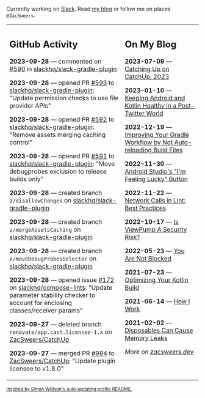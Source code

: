 Currently working on [Slack](https://slack.com/). Read [my blog](https://zacsweers.dev/) or follow me on places `@ZacSweers`.

<table><tr><td valign="top" width="60%">

## GitHub Activity
<!-- githubActivity starts -->
**2023-09-28** — commented on [#590](https://github.com/slackhq/slack-gradle-plugin/pull/590#issuecomment-1739791216) in [slackhq/slack-gradle-plugin](https://github.com/slackhq/slack-gradle-plugin)

**2023-09-28** — opened PR [#593](https://github.com/slackhq/slack-gradle-plugin/pull/593) to [slackhq/slack-gradle-plugin](https://github.com/slackhq/slack-gradle-plugin): "Update permission checks to use file provider APIs"

**2023-09-28** — opened PR [#592](https://github.com/slackhq/slack-gradle-plugin/pull/592) to [slackhq/slack-gradle-plugin](https://github.com/slackhq/slack-gradle-plugin): "Remove assets merging caching control"

**2023-09-28** — opened PR [#591](https://github.com/slackhq/slack-gradle-plugin/pull/591) to [slackhq/slack-gradle-plugin](https://github.com/slackhq/slack-gradle-plugin): "Move debugprobes exclusion to release builds only"

**2023-09-28** — created branch `z/disallowChanges` on [slackhq/slack-gradle-plugin](https://github.com/slackhq/slack-gradle-plugin)

**2023-09-28** — created branch `z/mergeAssetsCaching` on [slackhq/slack-gradle-plugin](https://github.com/slackhq/slack-gradle-plugin)

**2023-09-28** — created branch `z/moveDebugProbesSelector` on [slackhq/slack-gradle-plugin](https://github.com/slackhq/slack-gradle-plugin)

**2023-09-28** — opened issue [#172](https://github.com/slackhq/compose-lints/issues/172) on [slackhq/compose-lints](https://github.com/slackhq/compose-lints): "Update parameter stability checker to account for enclosing classes/receiver params"

**2023-09-27** — deleted branch `renovate/app.cash.licensee-1.x` on [ZacSweers/CatchUp](https://github.com/ZacSweers/CatchUp)

**2023-09-27** — merged PR [#984](https://github.com/ZacSweers/CatchUp/pull/984) to [ZacSweers/CatchUp](https://github.com/ZacSweers/CatchUp): "Update plugin licensee to v1.8.0"
<!-- githubActivity ends -->
</td><td valign="top" width="40%">

## On My Blog
<!-- blog starts -->
**2023-07-09** — [Catching Up on CatchUp: 2023](https://www.zacsweers.dev/catching-up-on-catchup-2023/)

**2023-01-10** — [Keeping Android and Kotlin Healthy in a Post-Twitter World](https://www.zacsweers.dev/keeping-android-healthy/)

**2022-12-19** — [Improving Your Gradle Workflow by Not Auto-reloading Build Files](https://www.zacsweers.dev/improving-your-workflow-by-not-auto-reloading-build-files/)

**2022-11-30** — [Android Studio's "I'm Feeling Lucky" Button](https://www.zacsweers.dev/android-studios-im-feeling-lucky-button/)

**2022-11-22** — [Network Calls in Lint: Best Practices](https://www.zacsweers.dev/network-calls-in-lint-best-practices/)

**2022-10-17** — [Is ViewPump A Security Risk?](https://www.zacsweers.dev/is-viewpump-a-security-risk/)

**2022-05-23** — [You Are Not Blocked](https://www.zacsweers.dev/you-are-not-blocked/)

**2021-07-23** — [Optimizing Your Kotlin Build](https://www.zacsweers.dev/optimizing-your-kotlin-build/)

**2021-06-14** — [How I Work](https://www.zacsweers.dev/how-i-work/)

**2021-02-02** — [Disposables Can Cause Memory Leaks](https://www.zacsweers.dev/disposables-can-cause-memory-leaks/)
<!-- blog ends -->
_More on [zacsweers.dev](https://zacsweers.dev/)_
</td></tr></table>

<sub><a href="https://simonwillison.net/2020/Jul/10/self-updating-profile-readme/">Inspired by Simon Willison's auto-updating profile README.</a></sub>